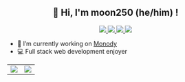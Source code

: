 <h2 align="center">👋 Hi, I'm moon250 (he/him) !</h2>

<p align="center">
  <a href="https://www.youtube.com/@moon250_">
    <img src="https://img.shields.io/badge/-YouTube-red?style=for-the-badge&logo=youtube&color=be2528">
  </a>
  <a href="https://www.instagram.com/moon250">
    <img src="https://img.shields.io/badge/-Instagram-pink?style=for-the-badge&logo=instagram&logoColor=white&color=bf1a9c">
  </a>
  <a href="https://www.discord.com/users/491985338785464350">
    <img src="https://img.shields.io/badge/-Discord-blue?style=for-the-badge&logo=discord&logoColor=white&color=5865F2">
  </a>
  <a href="https://open.spotify.com/user/esh7ovqr9xbwhto1ryxoh6hi0?si=49a3264e9eaa4699">
    <img src="https://img.shields.io/badge/-Spotify-brightgreen?style=for-the-badge&logo=spotify&logoColor=white">
  </a>
</p>

- 🌙 I’m currently working on [Monody](https://github.com/monody-game)
- 💻 Full stack web development enjoyer

<p align="center">
  <center>
    <table>
      <tr>
        <td align="center" style="width: 50%;">
          <img src="https://github-readme-stats.vercel.app/api?username=moon250&count_private=true&show_icons=true&theme=transparent&hide_border=true">
        </td>
        <td align="center" style="width: 50%;">
          <img src="https://github-readme-stats.vercel.app/api/top-langs/?username=moon250&theme=transparent&layout=compact&hide_border=tru&count_private=true">
        </td>
      </tr>
    </table>
  </center>
</p>
